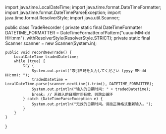 import java.time.LocalDateTime;
import java.time.format.DateTimeFormatter;
import java.time.format.DateTimeParseException;
import java.time.format.ResolverStyle;
import java.util.Scanner;

public class TradeRecorder {
    private static final DateTimeFormatter DATETIME_FORMATTER = DateTimeFormatter.ofPattern("uuuu-MM-dd HH:mm")
            .withResolverStyle(ResolverStyle.STRICT);
    private static final Scanner scanner = new Scanner(System.in);

    public void recordNewTrade() {
        LocalDateTime tradedDatetime;
        while (true) { 
            try {
                System.out.print("取引日時を入力してください (yyyy-MM-dd HH:mm): ");
                tradedDatetime = LocalDateTime.parse(scanner.nextLine().trim(), DATETIME_FORMATTER);
                System.out.println("输入的日期时间: " + tradedDatetime);
                break; // 若输入的日期时间有效，则跳出循环
            } catch (DateTimeParseException e) {
                System.out.println("无效的日期时间。请按正确格式重新输入。");
            }
        }
    }
}
